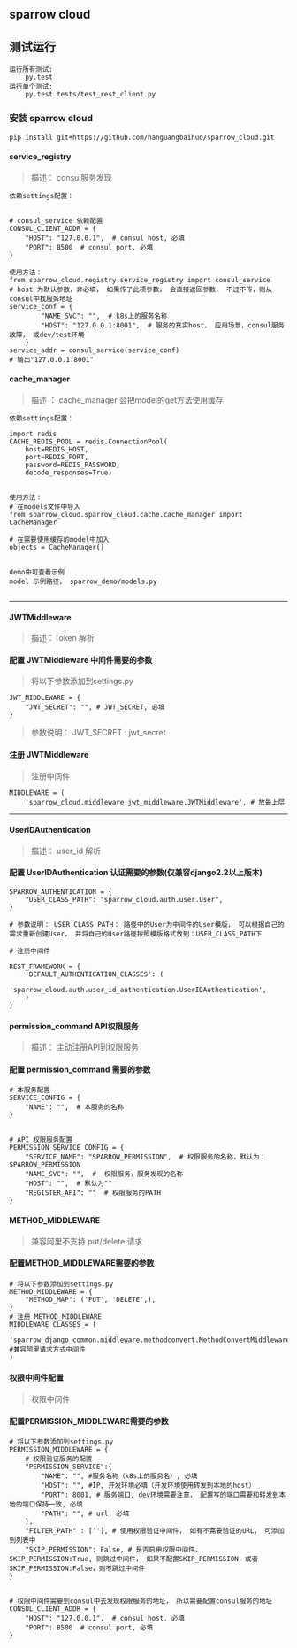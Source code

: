 ## sparrow cloud ##

## 测试运行 ##

    运行所有测试: 
        py.test
    运行单个测试:
        py.test tests/test_rest_client.py


### 安装 sparrow cloud ###
```
pip install git+https://github.com/hanguangbaihuo/sparrow_cloud.git

```


#### service_registry
> 描述： consul服务发现

```
依赖settings配置：


# consul_service 依赖配置
CONSUL_CLIENT_ADDR = {
    "HOST": "127.0.0.1",  # consul host, 必填
    "PORT": 8500  # consul port, 必填
}

使用方法：
from sparrow_cloud.registry.service_registry import consul_service
# host 为默认参数，非必填， 如果传了此项参数， 会直接返回参数， 不过不传，则从consul中找服务地址
service_conf = {
        "NAME_SVC": "",  # k8s上的服务名称
        "HOST": "127.0.0.1:8001",  # 服务的真实host， 应用场景，consul服务故障， 或dev/test环境
    }
service_addr = consul_service(service_conf)
# 输出"127.0.0.1:8001"
```
#### cache_manager
> 描述 ： cache_manager 会把model的get方法使用缓存
```
依赖settings配置：

import redis
CACHE_REDIS_POOL = redis.ConnectionPool(
    host=REDIS_HOST,
    port=REDIS_PORT,
    password=REDIS_PASSWORD,
    decode_responses=True)
    
 
使用方法：
# 在models文件中导入
from sparrow_cloud.sparrow_cloud.cache.cache_manager import CacheManager

# 在需要使用缓存的model中加入
objects = CacheManager()


demo中可查看示例
model 示例路径， sparrow_demo/models.py


```


* * *

#### JWTMiddleware
> 描述：Token 解析

#### 配置 JWTMiddleware 中间件需要的参数
> 将以下参数添加到settings.py
```
JWT_MIDDLEWARE = {
    "JWT_SECRET": "", # JWT_SECRET, 必填
}
``` 
>参数说明： JWT_SECRET : jwt_secret

#### 注册 JWTMiddleware

> 注册中间件
```
MIDDLEWARE = (
    'sparrow_cloud.middleware.jwt_middleware.JWTMiddleware', # 放最上层
```


* * *


#### UserIDAuthentication
> 描述： user_id 解析

#### 配置 UserIDAuthentication 认证需要的参数(仅兼容django2.2以上版本)

```
SPARROW_AUTHENTICATION = {
    "USER_CLASS_PATH": "sparrow_cloud.auth.user.User",
}

# 参数说明： USER_CLASS_PATH： 路径中的User为中间件的User模版， 可以根据自己的需求重新创建User， 并将自己的User路径按照模版格式放到：USER_CLASS_PATH下 

# 注册中间件

REST_FRAMEWORK = {
    'DEFAULT_AUTHENTICATION_CLASSES': (
        'sparrow_cloud.auth.user_id_authentication.UserIDAuthentication',
    )
}
```

#### permission_command  API权限服务
> 描述： 主动注册API到权限服务
#### 配置 permission_command 需要的参数

```
# 本服务配置
SERVICE_CONFIG = {
    "NAME": "",  # 本服务的名称
}


# API 权限服务配置
PERMISSION_SERVICE_CONFIG = {
    "SERVICE_NAME": "SPARROW_PERMISSION",  # 权限服务的名称，默认为：SPARROW_PERMISSION
    "NAME_SVC": "",  #  权限服务，服务发现的名称
    "HOST": "",  # 默认为""
    "REGISTER_API": ""  # 权限服务的PATH
}

```


#### METHOD_MIDDLEWARE
> 兼容阿里不支持 put/delete 请求
#### 配置METHOD_MIDDLEWARE需要的参数
```
# 将以下参数添加到settings.py
METHOD_MIDDLEWARE = {
    "METHOD_MAP": ('PUT', 'DELETE',), 
}
# 注册 METHOD_MIDDLEWARE
MIDDLEWARE_CLASSES = (
    'sparrow_django_common.middleware.methodconvert.MethodConvertMiddleware',      #兼容阿里请求方式中间件
)

```

#### 权限中间件配置
> 权限中间件
#### 配置PERMISSION_MIDDLEWARE需要的参数
```
# 将以下参数添加到settings.py 
PERMISSION_MIDDLEWARE = {
    # 权限验证服务的配置
    "PERMISSION_SERVICE":{
        "NAME": "", #服务名称（k8s上的服务名）, 必填
        "HOST": "", #IP, 开发环境必填（开发环境使用转发到本地的host）
        "PORT": 8001, # 服务端口, dev环境需要注意， 配置写的端口需要和转发到本地的端口保持一致, 必填
        "PATH": "", # url, 必填
    },
    "FILTER_PATH" : [''], # 使用权限验证中间件， 如有不需要验证的URL， 可添加到列表中
    "SKIP_PERMISSION": False, # 是否启用权限中间件， SKIP_PERMISSION:True, 则跳过中间件， 如果不配置SKIP_PERMISSION，或者SKIP_PERMISSION:False，则不跳过中间件
}


# 权限中间件需要到consul中去发现权限服务的地址， 所以需要配置consul服务的地址
CONSUL_CLIENT_ADDR = {
    "HOST": "127.0.0.1",  # consul host, 必填
    "PORT": 8500  # consul port, 必填
}

```